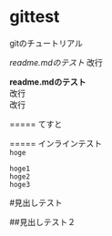 gittest
=======

gitのチュートリアル

*readme.mdのテスト*
改行

**readme.mdのテスト**  
改行  
改行

=====
てすと

=====
インラインテスト  
`hoge`

    hoge1
    hoge2
    hoge3

#見出しテスト

##見出しテスト２
